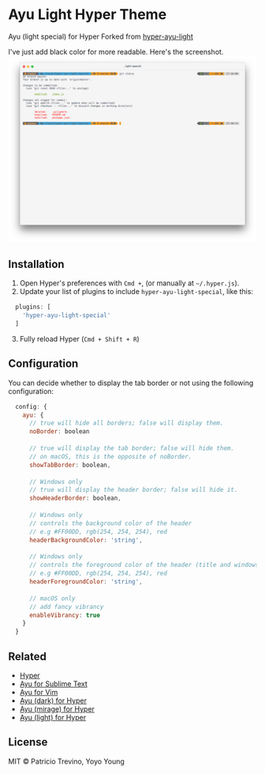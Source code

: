 # Ayu Light Hyper Theme
Ayu (light special) for Hyper
Forked from [hyper-ayu-light](https://www.github.com/weirdpattern/hyper-ayu-light)

I've just add black color for more readable.
Here's the screenshot.  
![Screenshot](https://raw.githubusercontent.com/yoyoys/hyper-ayu-light/master/screenshot.png)

## Installation
1. Open Hyper's preferences with `Cmd +`, (or manually at `~/.hyper.js`).
2. Update your list of plugins to include `hyper-ayu-light-special`, like this:

```javascript
  plugins: [
    'hyper-ayu-light-special'
  ]
```

3. Fully reload Hyper (`Cmd + Shift + R`)

## Configuration
You can decide whether to display the tab border or not using the following configuration:

```javascript
  config: {
    ayu: {
      // true will hide all borders; false will display them.
      noBorder: boolean 

      // true will display the tab border; false will hide them.
      // on macOS, this is the opposite of noBorder.
      showTabBorder: boolean,

      // Windows only
      // true will display the header border; false will hide it.
      showHeaderBorder: boolean,

      // Windows only
      // controls the background color of the header
      // e.g #FF00DD, rgb(254, 254, 254), red
      headerBackgroundColor: 'string',

      // Windows only
      // controls the foreground color of the header (title and windows controls)
      // e.g #FF00DD, rgb(254, 254, 254), red
      headerForegroundColor: 'string',

      // macOS only
      // add fancy vibrancy
      enableVibrancy: true
    }
  }
```

## Related

- [Hyper](https://hyper.is/)
- [Ayu for Sublime Text](https://github.com/dempfi/ayu)
- [Ayu for Vim](https://github.com/ayu-theme/ayu-vim)
- [Ayu (dark) for Hyper](https://github.com/licatajustin/hyper-ayu)
- [Ayu (mirage) for Hyper](https://github.com/weirdpattern/hyper-ayu-mirage)
- [Ayu (light) for Hyper](https://www.github.com/weirdpattern/hyper-ayu-light)

## License
MIT © Patricio Trevino, Yoyo Young
